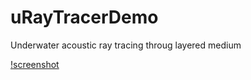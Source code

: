 # uRayTracerDemo
Underwater acoustic ray tracing throug layered medium

[!screenshot](\pics\pic1.png)
